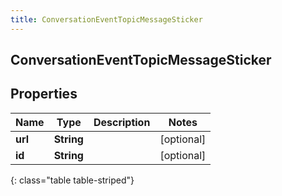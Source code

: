 ```yaml
---
title: ConversationEventTopicMessageSticker
---
```

## ConversationEventTopicMessageSticker


## Properties

| Name | Type | Description | Notes |
| ------------ | ------------- | ------------- | ------------- |
| **url** | **String** |  |  [optional] |
| **id** | **String** |  |  [optional] |
{: class="table table-striped"}



